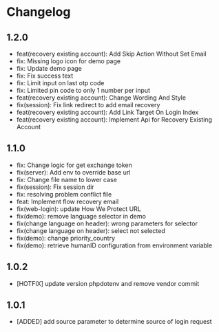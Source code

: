 # Changelog

## 1.2.0

- feat(recovery existing account): Add Skip Action Without Set Email
- fix: Missing logo icon for demo page
- fix: Update demo page
- fix: Fix success text
- fix: Limit input on last otp code
- fix: Limited pin code to only 1 number per input
- feat(recovery existing account): Change Wording And Style
- fix(session): Fix link redirect to add email recovery
- feat(recovery existing account): Add Link Target On Login Index
- feat(recovery existing account): Implement Api for Recovery Existing Account

## 1.1.0

- fix: Change logic for get exchange token
- fix(server): Add env to override base url
- fix: Change file name to lower case
- fix(session): Fix session dir
- fix: resolving problem conflict file
- feat: Implement flow recovery email
- fix(web-login): update How We Protect URL
- fix(demo): remove language selector in demo
- fix(change language on header): wrong parameters for selector
- fix(change language on header): select not selected
- fix(demo): change priority_country
- fix(demo): retrieve humanID configuration from environment variable

## 1.0.2

- [HOTFIX] update version phpdotenv and remove vendor commit

## 1.0.1

- [ADDED] add source parameter to determine source of login request
